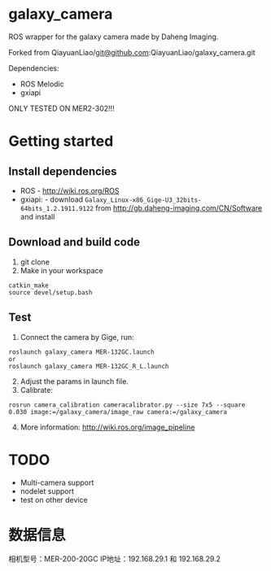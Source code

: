 # galaxy_camera

ROS wrapper for the galaxy camera made by Daheng Imaging.

Forked from QiayuanLiao/git@github.com:QiayuanLiao/galaxy_camera.git

Dependencies:

- ROS Melodic
- gxiapi

ONLY TESTED ON MER2-302!!!

# Getting started

## Install dependencies

- ROS - http://wiki.ros.org/ROS
- gxiapi: - download `Galaxy_Linux-x86_Gige-U3_32bits-64bits_1.2.1911.9122` from
  http://gb.daheng-imaging.com/CN/Software and install

## Download and build code

1. git clone
2. Make in your workspace

```
catkin_make
source devel/setup.bash
```

## Test

1. Connect the camera by Gige, run:

```
roslaunch galaxy_camera MER-132GC.launch
or 
roslaunch galaxy_camera MER-132GC_R_L.launch
```

2. Adjust the params in launch file.
3. Calibrate:

```
rosrun camera_calibration cameracalibrator.py --size 7x5 --square 0.030 image:=/galaxy_camera/image_raw camera:=/galaxy_camera
```

4. More information:
   http://wiki.ros.org/image_pipeline

# TODO

- Multi-camera support
- nodelet support
- test on other device

# 数据信息

相机型号：MER-200-20GC
IP地址：192.168.29.1 和 192.168.29.2
